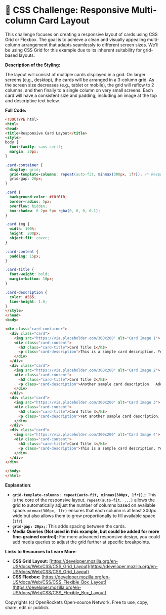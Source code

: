 # 🐞 CSS Challenge: Responsive Multi-column Card Layout


This challenge focuses on creating a responsive layout of cards using CSS Grid or Flexbox.  The goal is to achieve a clean and visually appealing multi-column arrangement that adapts seamlessly to different screen sizes. We'll be using CSS Grid for this example due to its inherent suitability for grid-based layouts.

**Description of the Styling:**

The layout will consist of multiple cards displayed in a grid.  On larger screens (e.g., desktop), the cards will be arranged in a 3-column grid. As the screen size decreases (e.g., tablet or mobile), the grid will reflow to 2 columns, and then finally to a single column on very small screens. Each card will have a consistent size and padding, including an image at the top and descriptive text below.


**Full Code:**

```html
<!DOCTYPE html>
<html>
<head>
<title>Responsive Card Layout</title>
<style>
body {
  font-family: sans-serif;
  margin: 20px;
}

.card-container {
  display: grid;
  grid-template-columns: repeat(auto-fit, minmax(300px, 1fr)); /* Responsive columns */
  grid-gap: 20px;
}

.card {
  background-color: #f0f0f0;
  border-radius: 5px;
  overflow: hidden;
  box-shadow: 0 2px 5px rgba(0, 0, 0, 0.1);
}

.card img {
  width: 100%;
  height: 200px;
  object-fit: cover;
}

.card-content {
  padding: 15px;
}

.card-title {
  font-weight: bold;
  margin-bottom: 10px;
}

.card-description {
  color: #555;
  line-height: 1.6;
}
</style>
</head>
<body>

<div class="card-container">
  <div class="card">
    <img src="https://via.placeholder.com/300x200" alt="Card Image 1">
    <div class="card-content">
      <h3 class="card-title">Card Title 1</h3>
      <p class="card-description">This is a sample card description. You can add more text here.</p>
    </div>
  </div>
  <div class="card">
    <img src="https://via.placeholder.com/300x200" alt="Card Image 2">
    <div class="card-content">
      <h3 class="card-title">Card Title 2</h3>
      <p class="card-description">Another sample card description.  Add more details as needed.</p>
    </div>
  </div>
  <div class="card">
    <img src="https://via.placeholder.com/300x200" alt="Card Image 3">
    <div class="card-content">
      <h3 class="card-title">Card Title 3</h3>
      <p class="card-description">Yet another sample card description.  Be creative!</p>
    </div>
  </div>
  <div class="card">
    <img src="https://via.placeholder.com/300x200" alt="Card Image 4">
    <div class="card-content">
      <h3 class="card-title">Card Title 4</h3>
      <p class="card-description">This is a sample card description. You can add more text here.</p>
    </div>
  </div>
</div>

</body>
</html>
```

**Explanation:**

* **`grid-template-columns: repeat(auto-fit, minmax(300px, 1fr));`**: This is the core of the responsive layout. `repeat(auto-fit, ...)` allows the grid to automatically adjust the number of columns based on available space. `minmax(300px, 1fr)` ensures that each column is at least 300px wide but also allows them to grow proportionally to fill available space (`1fr`).
* **`grid-gap: 20px;`**:  This adds spacing between the cards.
* **Media Queries (Not used in this example, but could be added for more fine-grained control):**  For more advanced responsive design, you could add media queries to adjust the grid further at specific breakpoints.


**Links to Resources to Learn More:**

* **CSS Grid Layout:** [https://developer.mozilla.org/en-US/docs/Web/CSS/CSS_Grid_Layout](https://developer.mozilla.org/en-US/docs/Web/CSS/CSS_Grid_Layout)
* **CSS Flexbox:** [https://developer.mozilla.org/en-US/docs/Web/CSS/CSS_Flexible_Box_Layout](https://developer.mozilla.org/en-US/docs/Web/CSS/CSS_Flexible_Box_Layout)


Copyrights (c) OpenRockets Open-source Network. Free to use, copy, share, edit or publish.

